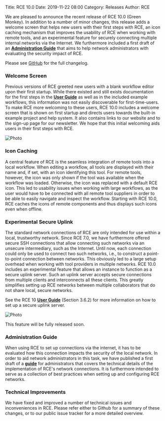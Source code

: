 Title: RCE 10.0
Date: 2019-11-22 08:00
Category: Releases
Author: RCE

We are pleased to announce the recent release of RCE 10.0 (Green Monkey). In addition to a number of minor changes, this release adds a welcome screen that helps new users with their first steps with RCE, an icon caching mechanism that improves the usability of RCE when working with remote tools, and an experimental feature for securely connecting multiple internal networks via the Internet. We furthermore included a first draft of an [**Administration Guide**](pages/documentation/documentation.html) that aims to help network administrators with evaluating the security impact of RCE.

Please see [GitHub](https://github.com/rcenvironment/rce/releases) for the full changelog.

### Welcome Screen
Previous versions of RCE greeted new users with a blank workflow editor upon their first startup. While there existed and still exists documentation for the first steps in the [**User Guide**](pages/documentation/documentation.html) as well as in the included example workflows, this information was not easily discoverable for first-time-users. To make RCE more welcoming to these users, RCE 10.0 includes a welcome screen that is shown on first startup and directs users towards the built-in example project and help system. It also contains links to our website and to the sign-up page for our newsletter. We hope that this initial welcoming aids users in their first steps with RCE.

![Photo]({attach}images/release-10.0.0/welcome.png)

### Icon Caching
A central feature of RCE is the seamless integration of remote tools into a local workflow. When editing a workflow, all tools are displayed with their name and, if set, with an icon identifying this tool. For remote tools, however, the icon was only shown if the tool was available when the workflow was loaded. Otherwise, the icon was replaced with a default RCE icon. This led to usability issues when working with large workflows, as the user would have to be connected with all remote tool suppliers in order to be able to easily navigate and inspect the workflow. Starting with RCE 10.0, RCE caches the icons of remote components and thus displays such icons even when offline.

### Experimental Secure Uplink
The standard network connections of RCE are only intended for use within a local, trustworthy network. Since RCE 7.0, we have furthermore offered secure SSH connections that allow connecting such networks via an unsecure intermediary, such as the Internet. Until now, each connection could only be used to connect two such networks, i.e., to construct a point-to-point connection between networks. This obviously led to a large setup overhead when working with tool providers in multiple networks. RCE 10.0 includes an experimental feature that allows an instance to function as a secure uplink server. Such an uplink server accepts secure connections from multiple clients and interconnects all these clients. This greatly simplifies setting up RCE networks between multiple collaborators that do not share local, secure networks.

See the RCE 10 [**User Guide**](pages/documentation/documentation.html) (Section 3.6.2) for more information on how to set up a secure uplink server.

![Photo]({attach}images/release-10.0.0/uplink.png)

This feature will be fully released soon.

### Administration Guide
When using RCE to set up connections via the internet, it has to be evaluated how this connection impacts the security of the local network. In order to aid network administrators in this task, we have published a first draft of a [**guide**](pages/documentation/documentation.html) for administrators that covers the technical details of the implementation of RCE's network connections. It is furthermore intended to serve as a collection of best practices when setting up and configuring RCE networks.

### Technical Improvements
We have fixed and improved a number of technical issues and inconveniences in RCE. Please refer either to Github for a summary of these changes, or to our public issue tracker for a more detailed overview.